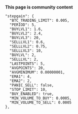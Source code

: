 **This page is community content**

    "stepgain": {
      "BTC_TRADING_LIMIT": 0.005,
      "PERIOD": 5,
      "BUYLVL1": 1.6, 
      "BUYLVL2": 2.4, 
      "BUYLVL3": 20, 
      "SELLLVL1": 0.6, 
      "SELLLVL2": 0.75, 
      "SELLLVL3": 10, 
      "BUYLVL": 2, 
      "SELLLVL": 2, 
      "LASTPOINTS": 5, 
      "AVGPOINTS": 20, 
      "AVGMINIMUM": 0.00000001, 
      "EMA1": 4,
      "EMA2": 2,
      "PANIC_SELL": false,
      "STOP_LIMIT": 10,
      "BUY_ENABLED": true,
      "MIN_VOLUME_TO_BUY": 0.0005,
      "MIN_VOLUME_TO_SELL": 0.0005
    },